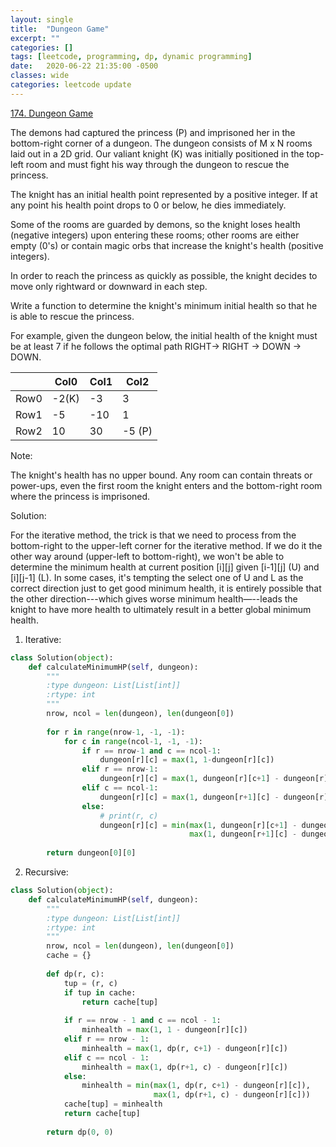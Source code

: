 ```yaml
---
layout: single
title:  "Dungeon Game"
excerpt: ""
categories: []
tags: [leetcode, programming, dp, dynamic programming]
date:   2020-06-22 21:35:00 -0500
classes: wide
categories: leetcode update
---
```


[174. Dungeon Game](https://leetcode.com/problems/dungeon-game/)

The demons had captured the princess (P) and imprisoned her in the bottom-right corner of a dungeon. The dungeon consists of M x N rooms laid out in a 2D grid. Our valiant knight (K) was initially positioned in the top-left room and must fight his way through the dungeon to rescue the princess.

The knight has an initial health point represented by a positive integer. If at any point his health point drops to 0 or below, he dies immediately.

Some of the rooms are guarded by demons, so the knight loses health (negative integers) upon entering these rooms; other rooms are either empty (0's) or contain magic orbs that increase the knight's health (positive integers).

In order to reach the princess as quickly as possible, the knight decides to move only rightward or downward in each step.


Write a function to determine the knight's minimum initial health so that he is able to rescue the princess.

For example, given the dungeon below, the initial health of the knight must be at least 7 if he follows the optimal path RIGHT-> RIGHT -> DOWN -> DOWN.

| |Col0|Col1|Col2|
| --- | --- | --- | --- |
|Row0| -2(K)| -3| 3|
|Row1|-5|-10|1|
|Row2|10|30|-5 (P)|

Note:

The knight's health has no upper bound.
Any room can contain threats or power-ups, even the first room the knight enters and the bottom-right room where the princess is imprisoned.



Solution:

For the iterative method, the trick is that we need to process from the bottom-right to the upper-left corner for the iterative method. If we do it the other way around (upper-left to bottom-right), we won't be able to determine the minimum health at current position [i][j] given [i-1][j] (U) and [i][j-1] (L). In some cases, it's tempting the select one of U and L as the correct direction just to get good minimum health, it is entirely possible that the other direction---which gives worse minimum health—--leads the knight to have more health to ultimately result in a better global minimum health.

1. Iterative:

```Python
class Solution(object):
    def calculateMinimumHP(self, dungeon):
        """
        :type dungeon: List[List[int]]
        :rtype: int
        """
        nrow, ncol = len(dungeon), len(dungeon[0])
        
        for r in range(nrow-1, -1, -1):
            for c in range(ncol-1, -1, -1):
                if r == nrow-1 and c == ncol-1:
                    dungeon[r][c] = max(1, 1-dungeon[r][c])
                elif r == nrow-1:
                    dungeon[r][c] = max(1, dungeon[r][c+1] - dungeon[r][c])
                elif c == ncol-1:
                    dungeon[r][c] = max(1, dungeon[r+1][c] - dungeon[r][c])
                else:
                    # print(r, c)
                    dungeon[r][c] = min(max(1, dungeon[r][c+1] - dungeon[r][c]),
                                        max(1, dungeon[r+1][c] - dungeon[r][c]))
                    
        return dungeon[0][0]
```

2. Recursive:

```Python
class Solution(object):
    def calculateMinimumHP(self, dungeon):
        """
        :type dungeon: List[List[int]]
        :rtype: int
        """
        nrow, ncol = len(dungeon), len(dungeon[0])
        cache = {}
        
        def dp(r, c):
            tup = (r, c)
            if tup in cache:
                return cache[tup]
            
            if r == nrow - 1 and c == ncol - 1:
                minhealth = max(1, 1 - dungeon[r][c])
            elif r == nrow - 1:
                minhealth = max(1, dp(r, c+1) - dungeon[r][c])
            elif c == ncol - 1:
                minhealth = max(1, dp(r+1, c) - dungeon[r][c])
            else:
                minhealth = min(max(1, dp(r, c+1) - dungeon[r][c]), 
                                max(1, dp(r+1, c) - dungeon[r][c]))
            cache[tup] = minhealth
            return cache[tup]
        
        return dp(0, 0)            
```




